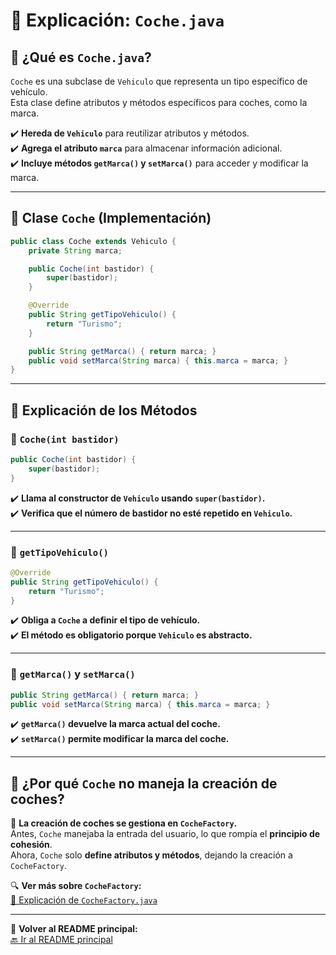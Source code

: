# 🚗 Explicación: `Coche.java`

## 📜 **¿Qué es `Coche.java`?**
`Coche` es una subclase de `Vehiculo` que representa un tipo específico de vehículo.  
Esta clase define atributos y métodos específicos para coches, como la marca.  

✔️ **Hereda de `Vehiculo`** para reutilizar atributos y métodos.  
✔️ **Agrega el atributo `marca`** para almacenar información adicional.  
✔️ **Incluye métodos `getMarca()` y `setMarca()`** para acceder y modificar la marca.  

---

## 📌 **Clase `Coche` (Implementación)**
```java
public class Coche extends Vehiculo {
    private String marca;

    public Coche(int bastidor) {
        super(bastidor);
    }

    @Override
    public String getTipoVehiculo() {
        return "Turismo";
    }

    public String getMarca() { return marca; }
    public void setMarca(String marca) { this.marca = marca; }
}
```

---

## 📌 **Explicación de los Métodos**
### **🔹 `Coche(int bastidor)`**
```java
public Coche(int bastidor) {
    super(bastidor);
}
```
✔️ **Llama al constructor de `Vehiculo` usando `super(bastidor)`.**  
✔️ **Verifica que el número de bastidor no esté repetido en `Vehiculo`.**  

---

### **🔹 `getTipoVehiculo()`**
```java
@Override
public String getTipoVehiculo() {
    return "Turismo";
}
```
✔️ **Obliga a `Coche` a definir el tipo de vehículo.**  
✔️ **El método es obligatorio porque `Vehiculo` es abstracto.**  

---

### **🔹 `getMarca()` y `setMarca()`**
```java
public String getMarca() { return marca; }
public void setMarca(String marca) { this.marca = marca; }
```
✔️ **`getMarca()` devuelve la marca actual del coche.**  
✔️ **`setMarca()` permite modificar la marca del coche.**  

---

## 🚀 **¿Por qué `Coche` no maneja la creación de coches?**
📌 **La creación de coches se gestiona en `CocheFactory`.**  
Antes, `Coche` manejaba la entrada del usuario, lo que rompía el **principio de cohesión**.  
Ahora, `Coche` solo **define atributos y métodos**, dejando la creación a `CocheFactory`.

🔍 **Ver más sobre `CocheFactory`:**  
[📂 Explicación de `CocheFactory.java`](https://github.com/carmonalanzasalvaro/DisenoSoftware/blob/main/introduccion_java/programa3_clases_objetos/Explicaciones/CocheFactory/README.md)

---

🔗 **Volver al README principal:**  
[🔙 Ir al README principal](https://github.com/carmonalanzasalvaro/DisenoSoftware/blob/main/introduccion_java/programa3_clases_objetos/README.md)
